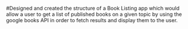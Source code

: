 #Designed and created the structure of a Book Listing app which would allow a user to get a list of published books on a given topic by using the google books API in order to fetch results and display them to the user.
